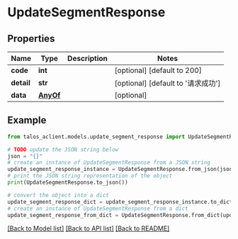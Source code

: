 # UpdateSegmentResponse


## Properties

Name | Type | Description | Notes
------------ | ------------- | ------------- | -------------
**code** | **int** |  | [optional] [default to 200]
**detail** | **str** |  | [optional] [default to '请求成功']
**data** | [**AnyOf**](AnyOf.md) |  | [optional] 

## Example

```python
from talos_aclient.models.update_segment_response import UpdateSegmentResponse

# TODO update the JSON string below
json = "{}"
# create an instance of UpdateSegmentResponse from a JSON string
update_segment_response_instance = UpdateSegmentResponse.from_json(json)
# print the JSON string representation of the object
print(UpdateSegmentResponse.to_json())

# convert the object into a dict
update_segment_response_dict = update_segment_response_instance.to_dict()
# create an instance of UpdateSegmentResponse from a dict
update_segment_response_from_dict = UpdateSegmentResponse.from_dict(update_segment_response_dict)
```
[[Back to Model list]](../README.md#documentation-for-models) [[Back to API list]](../README.md#documentation-for-api-endpoints) [[Back to README]](../README.md)


